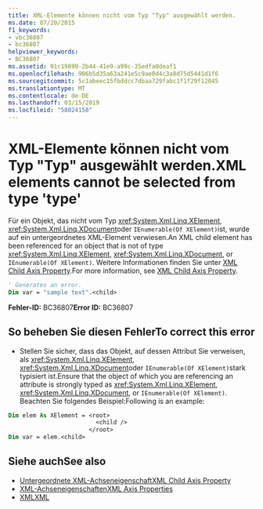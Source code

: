```yaml
---
title: XML-Elemente können nicht vom Typ "Typ" ausgewählt werden.
ms.date: 07/20/2015
f1_keywords:
- vbc36807
- bc36807
helpviewer_keywords:
- BC36807
ms.assetid: 01c19899-2b44-41e9-a99c-35edfa0deaf1
ms.openlocfilehash: 906b5d35a63a241e5c9ae0d4c3a8d75d5441d1f6
ms.sourcegitcommit: 5c1abeec15fbddcc7dbaa729fabc1f1f29f12045
ms.translationtype: MT
ms.contentlocale: de-DE
ms.lasthandoff: 03/15/2019
ms.locfileid: "58024158"
---
```

# <a name="xml-elements-cannot-be-selected-from-type-type"></a><span data-ttu-id="cb4c7-102">XML-Elemente können nicht vom Typ "Typ" ausgewählt werden.</span><span class="sxs-lookup"><span data-stu-id="cb4c7-102">XML elements cannot be selected from type 'type'</span></span>
<span data-ttu-id="cb4c7-103">Für ein Objekt, das nicht vom Typ <xref:System.Xml.Linq.XElement>, <xref:System.Xml.Linq.XDocument>oder `IEnumerable(Of XElement)`ist, wurde auf ein untergeordnetes XML-Element verwiesen.</span><span class="sxs-lookup"><span data-stu-id="cb4c7-103">An XML child element has been referenced for an object that is not of type <xref:System.Xml.Linq.XElement>, <xref:System.Xml.Linq.XDocument>, or `IEnumerable(Of XElement)`.</span></span> <span data-ttu-id="cb4c7-104">Weitere Informationen finden Sie unter [XML Child Axis Property](../../visual-basic/language-reference/xml-axis/xml-child-axis-property.md).</span><span class="sxs-lookup"><span data-stu-id="cb4c7-104">For more information, see [XML Child Axis Property](../../visual-basic/language-reference/xml-axis/xml-child-axis-property.md).</span></span>  
  
```vb  
' Generates an error.  
Dim var = "sample text".<child>  
```  
  
 <span data-ttu-id="cb4c7-105">**Fehler-ID:** BC36807</span><span class="sxs-lookup"><span data-stu-id="cb4c7-105">**Error ID:** BC36807</span></span>  
  
## <a name="to-correct-this-error"></a><span data-ttu-id="cb4c7-106">So beheben Sie diesen Fehler</span><span class="sxs-lookup"><span data-stu-id="cb4c7-106">To correct this error</span></span>  
  
-   <span data-ttu-id="cb4c7-107">Stellen Sie sicher, dass das Objekt, auf dessen Attribut Sie verweisen, als <xref:System.Xml.Linq.XElement>, <xref:System.Xml.Linq.XDocument>oder `IEnumerable(Of XElement)`stark typisiert ist.</span><span class="sxs-lookup"><span data-stu-id="cb4c7-107">Ensure that the object of which you are referencing an attribute is strongly typed as <xref:System.Xml.Linq.XElement>, <xref:System.Xml.Linq.XDocument>, or `IEnumerable(Of XElement)`.</span></span> <span data-ttu-id="cb4c7-108">Beachten Sie folgendes Beispiel:</span><span class="sxs-lookup"><span data-stu-id="cb4c7-108">Following is an example:</span></span>  
  
```vb  
Dim elem As XElement = <root>  
                         <child />  
                       </root>  
Dim var = elem.<child>  
```  
  
## <a name="see-also"></a><span data-ttu-id="cb4c7-109">Siehe auch</span><span class="sxs-lookup"><span data-stu-id="cb4c7-109">See also</span></span>

- [<span data-ttu-id="cb4c7-110">Untergeordnete XML-Achseneigenschaft</span><span class="sxs-lookup"><span data-stu-id="cb4c7-110">XML Child Axis Property</span></span>](../../visual-basic/language-reference/xml-axis/xml-child-axis-property.md)
- [<span data-ttu-id="cb4c7-111">XML-Achseneigenschaften</span><span class="sxs-lookup"><span data-stu-id="cb4c7-111">XML Axis Properties</span></span>](../../visual-basic/language-reference/xml-axis/index.md)
- [<span data-ttu-id="cb4c7-112">XML</span><span class="sxs-lookup"><span data-stu-id="cb4c7-112">XML</span></span>](../../visual-basic/programming-guide/language-features/xml/index.md)
